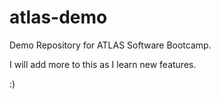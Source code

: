 # atlas-demo
Demo Repository for ATLAS Software Bootcamp.

I will add more to this as I learn new features.

:)
